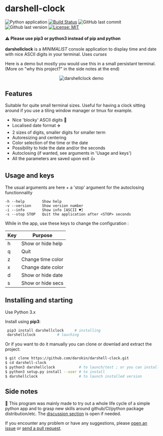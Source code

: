 # darshell-clock

![Python application](https://github.com/darokin/darshell-clock/workflows/Python%20application/badge.svg)
[![Build Status](https://travis-ci.com/darokin/darshell-clock.svg?branch=master)](https://travis-ci.com/darokin/darshell-clock)
![GitHub last commit](https://img.shields.io/github/last-commit/darokin/darshell-clock)
![Github last version](https://img.shields.io/github/v/release/darokin/darshell-clock?include_prereleases)
[![License: MIT](https://img.shields.io/badge/License-MIT-blue.svg)](https://opensource.org/licenses/MIT)

#### :warning: Please use **pip3** or **python3** instead of pip and python

**darshellclock** is a *MINIMALIST* console application to display time and date with nice ASCII digits in your terminal. Uses *curses*

Here is a demo but mostly you would use this in a small persistant terminal. (More on "why this project?" in the side notes at the end)

<p align="center"><img src="http://darokin.info/imgs/darshellclock.gif" alt="darshellclock demo"/></p>

## Features

Suitable for quite small terminal sizes.
Useful for having a clock sitting around if you use a tiling window manager or tmux for example.

 - Nice 'blocky' ASCII digits :yellow_heart:
 - Localised date format :airplane:
 - 2 sizes of digits, smaller digits for smaller term
 - Autoresizing and centering
 - Color selection of the time or the date
 - Possibility to hide the date and/or the seconds
 - Autoclosing (if wanted, see arguments in 'Usage and keys')
 - All the parameters are saved upon exit :+1:
 

## Usage and keys

The usual arguments are here + a 'stop' argument for the autoclosing functionnality
```
-h --help        Show help
-v --version     Show version number
-i --info        Show info [ASCII ♥]
-s --stop STOP   Quit the application after <STOP> seconds
```
While in the app, use these keys to change the configuration :

| Key  | Purpose          
|------|--------------------
| h    | Show or hide help |
| q    | Quit              |
| z    | Change time color |
| x    | Change date color |
| d    | Show or hide date |
| s    | Show or hide secs |


## Installing and starting

Use Python 3.x

Install using **pip3**:
```bash
 pip3 install darshellclock 	# installing
 darshellclock			# lauching
```
Or if you want to do it manually you can clone or downlad and extract the project:

```bash
$ git clone https://github.com/darokin/darshell-clock.git
$ cd darshell-clock 
$ python3 darshellclock           # to launch/test ; or you can install it :
$ python3 setup.py install --user # to install
$ darshellclock                   # to launch installed version
```


## Side notes

:information_desk_person: This program was mainly made to try out a whole life cycle of a simple python app and to grasp new skills around github/CI/python package distribution/etc.
The [discussion section](https://github.com/darokin/darshell-clock/discussions) is open if needed.

If you encounter any problem or have any suggestions, please [open an issue](https://github.com/darokin/darshell-clock/issues/new) or [send a pull request](https://github.com/darokin/darshell-clock/pulls).


